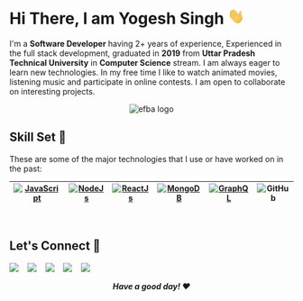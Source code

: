 
<h1>Hi There, I am Yogesh Singh <img  src="https://raw.githubusercontent.com/ABSphreak/ABSphreak/master/gifs/Hi.gif" width="30px"></h1>

I'm a **Software Developer** having 2+ years of experience, Experienced in the full stack development, graduated in **2019** from **Uttar Pradesh Technical University** in **Computer Science** stream. I am always eager to learn new technologies. In my free time I like to watch animated movies, listening music and participate in online contests. I am open to collaborate on interesting projects.

<p align="center">

<img alt="efba logo" src="https://imgur.com/yr0sfsR.png" width="250px" />

</p>


## Skill Set :muscle:

These are some of the major technologies that I use or have worked on in the past:


<a href="https://developer.mozilla.org/en-US/docs/Web/JavaScript"><img title="JavaScript" alt="JavaScript" width="40px" src="https://img.icons8.com/color/48/000000/javascript.png" /></a>|<a href="https://nodejs.org/"><img title="NodeJs" alt="NodeJs" width="40px" src="https://img.icons8.com/color/48/000000/nodejs.png"/></a>|<a href="https://reactjs.org/"><img title="ReactJs" alt="ReactJs" width="40px" src="https://img.icons8.com/bubbles/50/000000/react.png"/></a>|<a href="https://www.mongodb.com/"><img title="MongoDB" alt="MongoDB" width="40px" src="https://img.icons8.com/color/48/000000/mongodb.png"/></a>|<a href="https://www.apollographql.com/"><img  title="GraphQL" alt="GraphQL" width="40px" src="https://img.icons8.com/color/48/000000/graphql.png"/></a>|<img title="GitHub" alt="GitHub" width="40px" src="https://img.icons8.com/fluent/48/000000/github.png"/>
|--|--|--|--|--|--|
<br>

## Let's Connect :handshake:


[<img src="https://cdn2.iconfinder.com/data/icons/social-media-2285/512/1_Linkedin_unofficial_colored_svg-128.png" width="4.0%">](https://twitter.com/YogeshS96951123) &nbsp;&nbsp; [<img src="https://cdn2.iconfinder.com/data/icons/social-media-2285/512/1_Twitter3_colored_svg-128.png" width="4.0%">](https://twitter.com/YogeshS96951123) &nbsp;&nbsp; [<img src="https://cdn1.iconfinder.com/data/icons/social-media-2285/512/Colored_Facebook3_svg-128.png" width="4.0%">](https://www.facebook.com/profile.php?id=100049380649252) &nbsp;&nbsp; [<img src="https://cdn2.iconfinder.com/data/icons/social-media-2285/512/1_Instagram_colored_svg_1-128.png" width="4.0%">](https://www.instagram.com/yogeshh.singh) &nbsp;&nbsp; [<img src="https://image.flaticon.com/icons/svg/281/281769.svg" width="4.0%">](mailto:yogeshsingh201197@gmail.com)
<br>

<div align="center">
<p align="center">
  <b><i>
  Have a good day! ❤️
  </i></b>
</p>
<div>

